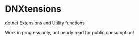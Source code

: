 # DNXtensions
dotnet Extensions and Utility functions

Work in progress only, not nearly read for public consumption!
